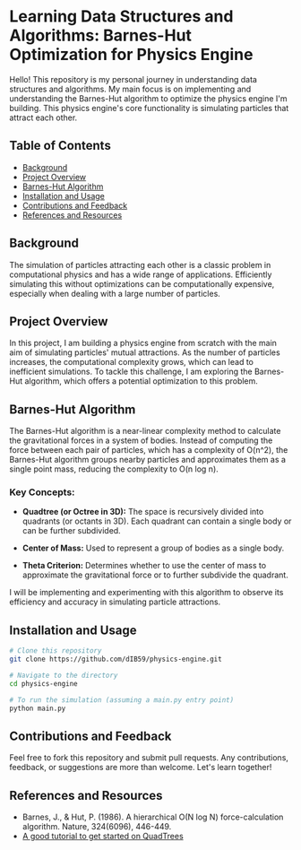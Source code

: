 # Learning Data Structures and Algorithms: Barnes-Hut Optimization for Physics Engine

Hello! This repository is my personal journey in understanding data structures and algorithms. My main focus is on implementing and understanding the Barnes-Hut algorithm to optimize the physics engine I'm building. This physics engine's core functionality is simulating particles that attract each other.

## Table of Contents

- [Background](#background)
- [Project Overview](#project-overview)
- [Barnes-Hut Algorithm](#barnes-hut-algorithm)
- [Installation and Usage](#installation-and-usage)
- [Contributions and Feedback](#contributions-and-feedback)
- [References and Resources](#references-and-resources)

## Background

The simulation of particles attracting each other is a classic problem in computational physics and has a wide range of applications. Efficiently simulating this without optimizations can be computationally expensive, especially when dealing with a large number of particles. 

## Project Overview

In this project, I am building a physics engine from scratch with the main aim of simulating particles' mutual attractions. As the number of particles increases, the computational complexity grows, which can lead to inefficient simulations. To tackle this challenge, I am exploring the Barnes-Hut algorithm, which offers a potential optimization to this problem.

## Barnes-Hut Algorithm

The Barnes-Hut algorithm is a near-linear complexity method to calculate the gravitational forces in a system of bodies. Instead of computing the force between each pair of particles, which has a complexity of O(n^2), the Barnes-Hut algorithm groups nearby particles and approximates them as a single point mass, reducing the complexity to O(n log n).

### Key Concepts:

- **Quadtree (or Octree in 3D):** The space is recursively divided into quadrants (or octants in 3D). Each quadrant can contain a single body or can be further subdivided.
  
- **Center of Mass:** Used to represent a group of bodies as a single body.
  
- **Theta Criterion:** Determines whether to use the center of mass to approximate the gravitational force or to further subdivide the quadrant.

I will be implementing and experimenting with this algorithm to observe its efficiency and accuracy in simulating particle attractions.

## Installation and Usage

```bash
# Clone this repository
git clone https://github.com/dIB59/physics-engine.git

# Navigate to the directory
cd physics-engine

# To run the simulation (assuming a main.py entry point)
python main.py
```

## Contributions and Feedback

Feel free to fork this repository and submit pull requests. Any contributions, feedback, or suggestions are more than welcome. Let's learn together!

## References and Resources

- Barnes, J., & Hut, P. (1986). A hierarchical O(N log N) force-calculation algorithm. Nature, 324(6096), 446-449.
- [A good tutorial to get started on QuadTrees](https://katherinepully.com/quadtree-python/)

